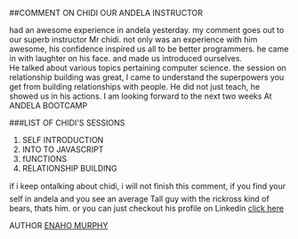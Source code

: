 ##COMMENT ON CHIDI OUR ANDELA INSTRUCTOR 

  had an awesome experience in andela yesterday.
  my comment goes out to our superb instructor Mr chidi. not only was an experience 
  with him awesome, his confidence inspired us all to be better programmers.
  he came in with laughter on his face. and made us introduced ourselves.  
  He talked about various topics pertaining computer science. the session on relationship
  building was great, I came to understand the superpowers you get from building  relationships
  with people. He did not just teach, he showed us in his actions. I am looking forward to the 
  next two weeks  At ANDELA BOOTCAMP

###LIST OF CHIDI'S SESSIONS

  1. SELF INTRODUCTION
  2. INTO TO JAVASCRIPT
  3. fUNCTIONS 
  4. RELATIONSHIP BUILDING

if i keep ontalking about chidi, i will not finish this comment, if you
find your self in andela and you see an average Tall guy with the rickross
kind of bears, thats him. or you can just checkout his profile on Linkedin [click here](https://www.linkedin.com/in/chidiebere)

AUTHOR [ ENAHO MURPHY](https://www.linkedin.com/in/enaho-murphy-81321150) 

